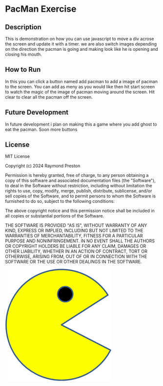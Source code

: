 # PacMan Exercise

## Description 
This is demonstration on how you can use javascript to move a div acrose the screen and update it with a timer.
we are also switch images depending on the direction the pacman is going and making look like he is opening and closing his mouth.

## How to Run
In this you can click a button named add pacman to add a image of pacman to the screen.
You can add as meny as you would like then hit start screen to watch the magic of the image of pacman moving around the screen.
Hit clear to clear all the pacman off the screen.


## Future Development
In future development i plan on making this a game where you add ghost to eat the pacman. 
Soon more buttons


## License
MIT License

Copyright (c) 2024 Raymond Preston

Permission is hereby granted, free of charge, to any person obtaining a copy
of this software and associated documentation files (the "Software"), to deal
in the Software without restriction, including without limitation the rights
to use, copy, modify, merge, publish, distribute, sublicense, and/or sell
copies of the Software, and to permit persons to whom the Software is
furnished to do so, subject to the following conditions:

The above copyright notice and this permission notice shall be included in all
copies or substantial portions of the Software.

THE SOFTWARE IS PROVIDED "AS IS", WITHOUT WARRANTY OF ANY KIND, EXPRESS OR
IMPLIED, INCLUDING BUT NOT LIMITED TO THE WARRANTIES OF MERCHANTABILITY,
FITNESS FOR A PARTICULAR PURPOSE AND NONINFRINGEMENT. IN NO EVENT SHALL THE
AUTHORS OR COPYRIGHT HOLDERS BE LIABLE FOR ANY CLAIM, DAMAGES OR OTHER
LIABILITY, WHETHER IN AN ACTION OF CONTRACT, TORT OR OTHERWISE, ARISING FROM,
OUT OF OR IN CONNECTION WITH THE SOFTWARE OR THE USE OR OTHER DEALINGS IN THE
SOFTWARE.

<img src="PacMan1.png">

